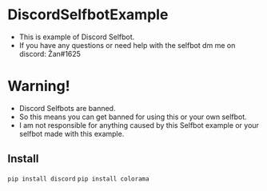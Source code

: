 # DiscordSelfbotExample
* This is example of Discord Selfbot.
* If you have any questions or need help with the selfbot dm me on discord: Žan#1625

# Warning!
* Discord Selfbots are banned. 
* So this means you can get banned for using this or your own selfbot. 
* I am not responsible for anything caused by this Selfbot example or your selfbot made with this example.

## Install
`pip install discord`
`pip install colorama`
